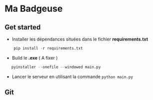 # Ma Badgeuse 

## Get started
- Installer les dépendances situées dans le fichier **requirements.txt**
```python
    pip install -r requirements.txt 
```
- Build le **.exe** ( A fixer )
```python
   pyinstaller --onefile --windowed main.py 
```
-  Lancer le serveur en utilisant la commande `python main.py`
  


## Git 